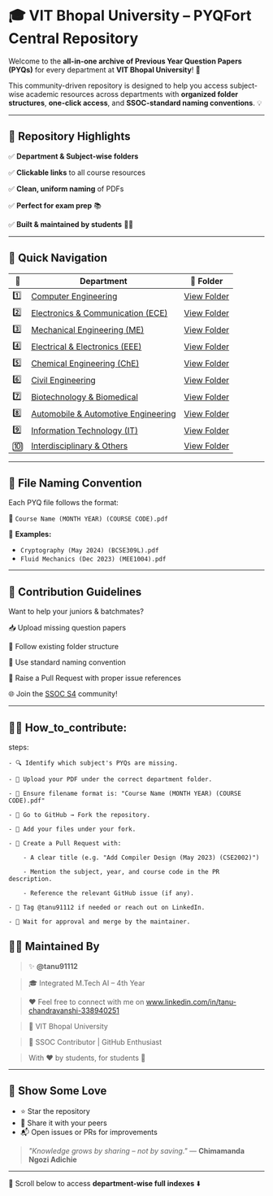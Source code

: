 # 🎓 VIT Bhopal University – PYQFort Central Repository

Welcome to the **all-in-one archive of Previous Year Question Papers (PYQs)** for every department at **VIT Bhopal University**! 🚀

This community-driven repository is designed to help you access subject-wise academic resources across departments with **organized folder structures**, **one-click access**, and **SSOC-standard naming conventions**. 💡

---

## 🌟 Repository Highlights

✅ **Department & Subject-wise folders**

✅ **Clickable links** to all course resources

✅ **Clean, uniform naming** of PDFs

✅ **Perfect for exam prep** 📚

✅ **Built & maintained by students** 🧑‍💻

---

## 🧭 Quick Navigation

| 🔢  | Department                                                                                                  | 📂 Folder                                                                                                                                              |
| --- | ----------------------------------------------------------------------------------------------------------- | ------------------------------------------------------------------------------------------------------------------------------------------------------ |
| 1️⃣ | [Computer Engineering](#-vit-bhopal-university--computer-engineering)                                       | [View Folder](https://github.com/tanu91112/PYQFort/tree/main/VIT%20Bhopal%20University/01.%20Computer%20Engineering)                                   |
| 2️⃣ | [Electronics & Communication (ECE)](#-vit-bhopal-university--electronics--communication-engineering-ece)    | [View Folder](https://github.com/tanu91112/PYQFort/tree/main/VIT%20Bhopal%20University/02.%20Electronics%20%26%20Communication%20Engineering)          |
| 3️⃣ | [Mechanical Engineering (ME)](#-vit-bhopal-university--mechanical-engineering-me--pyqfort-repository)       | [View Folder](https://github.com/tanu91112/PYQFort/tree/main/VIT%20Bhopal%20University/03.Mechanical%20Engineering%20%28ME%29)                         |
| 4️⃣ | [Electrical & Electronics (EEE)](#-vit-bhopal-university--electrical--electronics-engineering-eee--pyqfort) | [View Folder](https://github.com/tanu91112/PYQFort/tree/main/VIT%20Bhopal%20University/04.%20Electrical%20%26%20Electronics%20Engineering%20%28EEE%29) |
| 5️⃣ | [Chemical Engineering (ChE)](#-chemical-engineering-che--vit-bhopal-university)                             | [View Folder](https://github.com/tanu91112/PYQFort/tree/main/VIT%20Bhopal%20University/05.Chemical%20Engineering%20%28ChE%29)                          |
| 6️⃣ | [Civil Engineering](#-vit-bhopal-university--civil-engineering-che)                                         | [View Folder](https://github.com/tanu91112/PYQFort/tree/main/VIT%20Bhopal%20University/06.Civil%20Engineering)                                         |
| 7️⃣ | [Biotechnology & Biomedical](#-biotechnology--biomedical-engineering--vit-bhopal-university)                | [View Folder](https://github.com/tanu91112/PYQFort/tree/main/VIT%20Bhopal%20University/07.Biotechnology%20%20Biomedical%20Engineering)                 |
| 8️⃣ | [Automobile & Automotive Engineering](#-automobile--automotive-engineering--vit-bhopal-university)                | [View Folder](https://github.com/tanu91112/PYQFort/tree/main/VIT%20Bhopal%20University/08.Automobile%20%20Automotive%20Engineering)                 |
| 9️⃣ | [Information Technology (IT)](#-information-technology-it--vit-bhopal-university)                                 | [View Folder](https://github.com/tanu91112/PYQFort/tree/main/VIT%20Bhopal%20University/09.Information%20Technology%20(IT))                          |
| 🔟 | [Interdisciplinary & Others](#-interdisciplinary--others--vit-bhopal-university)                                  | [View Folder](https://github.com/tanu91112/PYQFort/tree/main/VIT%20Bhopal%20University/10.Interdisciplinary%20%26%20Others)                         |
---

## 🧾 File Naming Convention

Each PYQ file follows the format:

📄 `Course Name (MONTH YEAR) (COURSE CODE).pdf`

🔸 **Examples:**

* `Cryptography (May 2024) (BCSE309L).pdf`
* `Fluid Mechanics (Dec 2023) (MEE1004).pdf`

---

## 💼 Contribution Guidelines

Want to help your juniors & batchmates?

📥 Upload missing question papers

📁 Follow existing folder structure

📝 Use standard naming convention

🔁 Raise a Pull Request with proper issue references

🌐 Join the [SSOC S4](https://ssoc.dev/) community!

---


## 💁‍♀️ How_to_contribute:

  steps:
  
    - 🔍 Identify which subject's PYQs are missing.
    
    - 📂 Upload your PDF under the correct department folder.
    
    - 📝 Ensure filename format is: "Course Name (MONTH YEAR) (COURSE CODE).pdf"
    
    - 🔧 Go to GitHub → Fork the repository.
    
    - 📌 Add your files under your fork.
    
    - 🔁 Create a Pull Request with:
    
        - A clear title (e.g. "Add Compiler Design (May 2023) (CSE2002)")
        
        - Mention the subject, year, and course code in the PR description.
        
        - Reference the relevant GitHub issue (if any).
        
    - 💬 Tag @tanu91112 if needed or reach out on LinkedIn.
    
    - 🙌 Wait for approval and merge by the maintainer.
    

## 👩‍💻 Maintained By

> ✨ **@tanu91112**

> 🎓 Integrated M.Tech AI – 4th Year

> ❤️ Feel free to connect with me on www.linkedin.com/in/tanu-chandravanshi-338940251

> 📍 VIT Bhopal University

> 🤝 SSOC Contributor | GitHub Enthusiast


> With ❤️ by students, for students 🙌

---

## 🌟 Show Some Love

* ⭐ Star the repository
* 📢 Share it with your peers
* 📬 Open issues or PRs for improvements

> *"Knowledge grows by sharing – not by saving."* — **Chimamanda Ngozi Adichie**

---

📌 Scroll below to access **department-wise full indexes** ⬇️ 
